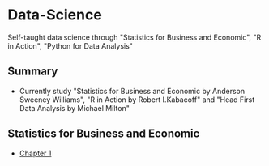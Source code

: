 # Data-Science
Self-taught data science through "Statistics for Business and Economic", "R in Action", "Python for Data Analysis"

## Summary 

* Currently study "Statistics for Business and Economic by Anderson Sweeney Williams", "R in Action by Robert I.Kabacoff" and "Head First Data Analysis by Michael Milton"

## Statistics for Business and Economic

* [Chapter 1](https://github.com/luludada/Data-Science/blob/master/Statistics%20for%20Business%20and%20Economic/chapter%201.md)
